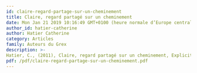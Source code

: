 ```yaml
---
id: claire-regard-partage-sur-un-cheminement
title: Claire, regard partagé sur un cheminement
date: Mon Jan 21 2019 10:16:49 GMT+0100 (heure normale d’Europe centrale)
author_id: hatier-catherine
author: Hatier Catherine
category: Articles
family: Auteurs du Grex
description: >-
Hatier, C., (2011), Claire, regard partagé sur un cheminement, Expliciter n° 91, p. 1-9. 
pdf: /pdf/claire-regard-partage-sur-un-cheminement.pdf
---
```

